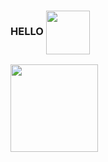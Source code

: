 <h3>
 HELLO
 <img src="https://github.com/fnky/fnky/raw/fnky/img/website.gif" align="center" width="70">
</h3>
<img src="https://github.com/sindresorhus/sindresorhus/blob/main/flames.gif" align="center" width="140">
